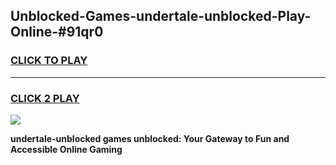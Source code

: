 
## Unblocked-Games-undertale-unblocked-Play-Online-#91qr0
<h3>
<a href="https://premium.freeplayer.one?title=undertale-unblocked&ref=27F">CLICK TO PLAY</a></h3>
<hr>

<h3>
<a href="https://premium.freeplayer.one?title=undertale-unblocked&ref=27F">CLICK 2 PLAY</a>
  
</h3>

<a href="https://premium.freeplayer.one?title=undertale-unblocked&ref=27F"><img src="https://clearcache.store/games.png"></a>


**undertale-unblocked games unblocked: Your Gateway to Fun and Accessible Online Gaming**
